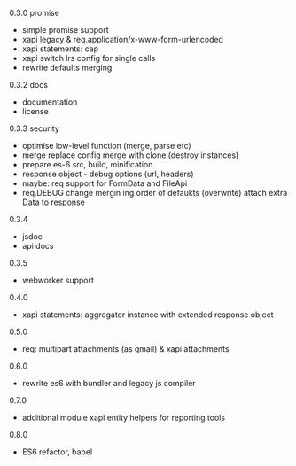 0.3.0 promise

* simple promise support
* xapi legacy & req.application/x-www-form-urlencoded
* xapi statements: cap
* xapi switch lrs config for single calls
* rewrite defaults merging

0.3.2 docs

 * documentation
 * license

0.3.3 security

* optimise low-level function (merge, parse etc)
* merge replace config merge with clone (destroy instances)
* prepare es-6 src, build, minification
* response object - debug options (url, headers)
* maybe: req support for FormData and FileApi
* req.DEBUG change mergin ing order of defaukts (overwrite) attach extra Data to response

0.3.4

* jsdoc
* api docs

0.3.5

* webworker support

0.4.0

* xapi statements: aggregator instance with extended response object

0.5.0

* req: multipart attachments (as gmail) & xapi attachments

0.6.0

* rewrite es6 with bundler and legacy js compiler

0.7.0

* additional module xapi entity helpers for reporting tools

0.8.0

* ES6 refactor, babel
